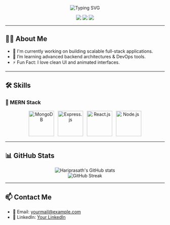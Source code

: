 <!-- Profile Header -->
<p align="center">
  <img src="https://readme-typing-svg.herokuapp.com?font=Fira+Code&weight=500&size=24&pause=1000&color=36BCF7&center=true&vCenter=true&width=1000&lines=Hi+there%2C+I'm+Hariprasath+%F0%9F%91%8B;Full-Stack+Developer+%7C+MERN+Stack;Passionate+about+Building+Web+Apps" alt="Typing SVG" />
</p>

<p align="center">
  <a href="https://github.com/Madhan-785"><img src="https://img.shields.io/github/followers/Madhan-785?label=Follow&style=social"></a>
  <a href="https://www.linkedin.com/in/YOUR-LINKEDIN"><img src="https://img.shields.io/badge/-LinkedIn-blue?style=flat-square&logo=Linkedin&logoColor=white"/></a>
  <a href="mailto:yourmail@example.com"><img src="https://img.shields.io/badge/Email-D14836?style=flat&logo=gmail&logoColor=white"/></a>
</p>


---

## 🧑‍💻 About Me

- 🔭 I'm currently working on building scalable full-stack applications.
- 🌱 I’m learning advanced backend architectures & DevOps tools.
- ⚡ Fun Fact: I love clean UI and animated interfaces.

---

## 🛠️ Skills

### 🚀 MERN Stack
<p align="center">
  <img src="https://img.icons8.com/color/96/000000/mongodb.png" alt="MongoDB" height="80"/>
  &nbsp;
  <img src="https://img.icons8.com/color/96/000000/express-js.png" alt="Express.js" height="80"/>
  &nbsp;
  <img src="https://img.icons8.com/color/96/000000/react-native.png" alt="React.js" height="80"/>
  &nbsp;
  <img src="https://img.icons8.com/color/96/000000/nodejs.png" alt="Node.js" height="80"/>
</p>

---

## 📊 GitHub Stats

<p align="center">
  <img src="https://github-readme-stats.vercel.app/api?username=Madhan-785&show_icons=true&theme=tokyonight" alt="Hariprasath's GitHub stats"/>
  <br/>
  <img src="https://github-readme-streak-stats.herokuapp.com/?user=Madhan-785&theme=tokyonight" alt="GitHub Streak"/>
</p>

---

## 📫 Contact Me

- 📧 Email: yourmail@example.com
- 💼 LinkedIn: [Your LinkedIn](https://www.linkedin.com/in/YOUR-LINKEDIN)
